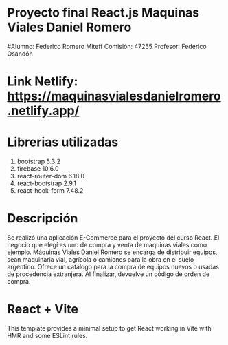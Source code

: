 # Proyecto final React.js Maquinas Viales Daniel Romero

#Alumno: Federico Romero Miteff
 Comisión: 47255
 Profesor: Federico Osandón

# Link Netlify: https://maquinasvialesdanielromero.netlify.app/


# Librerias utilizadas                            
1. bootstrap 5.3.2 
2. firebase 10.6.0 
3. react-router-dom 6.18.0 
4. react-bootstrap 2.9.1       
5. react-hook-form 7.48.2

# Descripción
Se realizó una aplicación E-Commerce para el proyecto del curso React.
El negocio que elegí es uno de compra y venta de maquinas viales como ejemplo.
Máquinas Viales Daniel Romero se encarga de distribuir equipos, sean maquinaria vial, agrícola o camiones para la obra en el suelo argentino. 
Ofrece un catálogo para la compra de equipos nuevos o usadas de procedencia extranjera.
Al finalizar, devuelve un código de orden de compra.


# React + Vite

This template provides a minimal setup to get React working in Vite with HMR and some ESLint rules.
